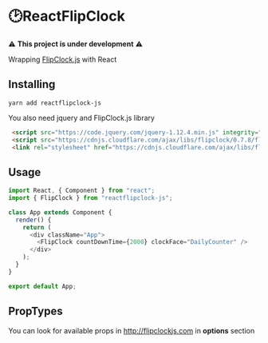 # 🕑ReactFlipClock

⚠️ **This project is under development** ⚠️

Wrapping [FlipClock.js](http://flipclockjs.com/) with React

## Installing

```
yarn add reactflipclock-js
```

You also need jquery and FlipClock.js library
```html
 <script src="https://code.jquery.com/jquery-1.12.4.min.js" integrity="sha256-ZosEbRLbNQzLpnKIkEdrPv7lOy9C27hHQ+Xp8a4MxAQ=" crossorigin="anonymous"></script>
 <script src="https://cdnjs.cloudflare.com/ajax/libs/flipclock/0.7.8/flipclock.min.js"></script>
 <link rel="stylesheet" href="https://cdnjs.cloudflare.com/ajax/libs/flipclock/0.7.8/flipclock.min.css">

```


## Usage

```js
import React, { Component } from "react";
import { FlipClock } from "reactflipclock-js";

class App extends Component {
  render() {
    return (
      <div className="App">
        <FlipClock countDownTime={2000} clockFace="DailyCounter" />
      </div>
    );
  }
}

export default App;

```

## PropTypes
You can look for available props in http://flipclockjs.com in **options** section
